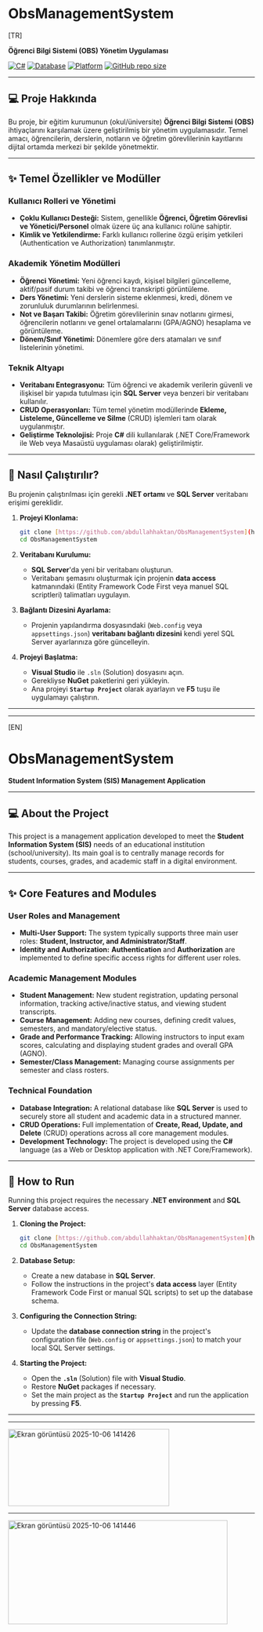# ObsManagementSystem

[TR]

**Öğrenci Bilgi Sistemi (OBS) Yönetim Uygulaması**

[![C#](https://img.shields.io/badge/Language-C%23-blue.svg)](https://docs.microsoft.com/en-us/dotnet/csharp/)
[![Database](https://img.shields.io/badge/Database-SQL_Server-CC2927.svg)](https://www.microsoft.com/en-us/sql-server)
[![Platform](https://img.shields.io/badge/Platform-Web%2FDesktop%20App-informational.svg)]()
[![GitHub repo size](https://img.shields.io/github/repo-size/abdullahhaktan/ObsManagementSystem)](https://github.com/abdullahhaktan/ObsManagementSystem)

---

## 💻 Proje Hakkında

Bu proje, bir eğitim kurumunun (okul/üniversite) **Öğrenci Bilgi Sistemi (OBS)** ihtiyaçlarını karşılamak üzere geliştirilmiş bir yönetim uygulamasıdır. Temel amacı, öğrencilerin, derslerin, notların ve öğretim görevlilerinin kayıtlarını dijital ortamda merkezi bir şekilde yönetmektir.

---

## ✨ Temel Özellikler ve Modüller

### Kullanıcı Rolleri ve Yönetimi
* **Çoklu Kullanıcı Desteği:** Sistem, genellikle **Öğrenci, Öğretim Görevlisi ve Yönetici/Personel** olmak üzere üç ana kullanıcı rolüne sahiptir.
* **Kimlik ve Yetkilendirme:** Farklı kullanıcı rollerine özgü erişim yetkileri (Authentication ve Authorization) tanımlanmıştır.

### Akademik Yönetim Modülleri
* **Öğrenci Yönetimi:** Yeni öğrenci kaydı, kişisel bilgileri güncelleme, aktif/pasif durum takibi ve öğrenci transkripti görüntüleme.
* **Ders Yönetimi:** Yeni derslerin sisteme eklenmesi, kredi, dönem ve zorunluluk durumlarının belirlenmesi.
* **Not ve Başarı Takibi:** Öğretim görevlilerinin sınav notlarını girmesi, öğrencilerin notlarını ve genel ortalamalarını (GPA/AGNO) hesaplama ve görüntüleme.
* **Dönem/Sınıf Yönetimi:** Dönemlere göre ders atamaları ve sınıf listelerinin yönetimi.

### Teknik Altyapı
* **Veritabanı Entegrasyonu:** Tüm öğrenci ve akademik verilerin güvenli ve ilişkisel bir yapıda tutulması için **SQL Server** veya benzeri bir veritabanı kullanılır.
* **CRUD Operasyonları:** Tüm temel yönetim modüllerinde **Ekleme, Listeleme, Güncelleme ve Silme** (CRUD) işlemleri tam olarak uygulanmıştır.
* **Geliştirme Teknolojisi:** Proje **C#** dili kullanılarak (.NET Core/Framework ile Web veya Masaüstü uygulaması olarak) geliştirilmiştir.

---

## 🚀 Nasıl Çalıştırılır?

Bu projenin çalıştırılması için gerekli **.NET ortamı** ve **SQL Server** veritabanı erişimi gereklidir.

1.  **Projeyi Klonlama:**
    ```bash
    git clone [https://github.com/abdullahhaktan/ObsManagementSystem](https://github.com/abdullahhaktan/ObsManagementSystem)
    cd ObsManagementSystem
    ```

2.  **Veritabanı Kurulumu:**
    * **SQL Server**'da yeni bir veritabanı oluşturun.
    * Veritabanı şemasını oluşturmak için projenin **data access** katmanındaki (Entity Framework Code First veya manuel SQL scriptleri) talimatları uygulayın.

3.  **Bağlantı Dizesini Ayarlama:**
    * Projenin yapılandırma dosyasındaki (`Web.config` veya `appsettings.json`) **veritabanı bağlantı dizesini** kendi yerel SQL Server ayarlarınıza göre güncelleyin.

4.  **Projeyi Başlatma:**
    * **Visual Studio** ile `.sln` (Solution) dosyasını açın.
    * Gerekliyse **NuGet** paketlerini geri yükleyin.
    * Ana projeyi **`Startup Project`** olarak ayarlayın ve **F5** tuşu ile uygulamayı çalıştırın.

---
---

[EN]

# ObsManagementSystem

**Student Information System (SIS) Management Application**

---

## 💻 About the Project

This project is a management application developed to meet the **Student Information System (SIS)** needs of an educational institution (school/university). Its main goal is to centrally manage records for students, courses, grades, and academic staff in a digital environment.

---

## ✨ Core Features and Modules

### User Roles and Management
* **Multi-User Support:** The system typically supports three main user roles: **Student, Instructor, and Administrator/Staff**.
* **Identity and Authorization:** **Authentication** and **Authorization** are implemented to define specific access rights for different user roles.

### Academic Management Modules
* **Student Management:** New student registration, updating personal information, tracking active/inactive status, and viewing student transcripts.
* **Course Management:** Adding new courses, defining credit values, semesters, and mandatory/elective status.
* **Grade and Performance Tracking:** Allowing instructors to input exam scores, calculating and displaying student grades and overall GPA (AGNO).
* **Semester/Class Management:** Managing course assignments per semester and class rosters.

### Technical Foundation
* **Database Integration:** A relational database like **SQL Server** is used to securely store all student and academic data in a structured manner.
* **CRUD Operations:** Full implementation of **Create, Read, Update, and Delete** (CRUD) operations across all core management modules.
* **Development Technology:** The project is developed using the **C#** language (as a Web or Desktop application with .NET Core/Framework).

---

## 🚀 How to Run

Running this project requires the necessary **.NET environment** and **SQL Server** database access.

1.  **Cloning the Project:**
    ```bash
    git clone [https://github.com/abdullahhaktan/ObsManagementSystem](https://github.com/abdullahhaktan/ObsManagementSystem)
    cd ObsManagementSystem
    ```

2.  **Database Setup:**
    * Create a new database in **SQL Server**.
    * Follow the instructions in the project's **data access** layer (Entity Framework Code First or manual SQL scripts) to set up the database schema.

3.  **Configuring the Connection String:**
    * Update the **database connection string** in the project's configuration file (`Web.config` or `appsettings.json`) to match your local SQL Server settings.

4.  **Starting the Project:**
    * Open the **`.sln`** (Solution) file with **Visual Studio**.
    * Restore **NuGet** packages if necessary.
    * Set the main project as the **`Startup Project`** and run the application by pressing **F5**.

---
---

<img width="329" height="157" alt="Ekran görüntüsü 2025-10-06 141426" src="https://github.com/user-attachments/assets/068ea1f3-45d6-45d2-a32e-0f5dc6c09583" />

---

<img width="448" height="212" alt="Ekran görüntüsü 2025-10-06 141446" src="https://github.com/user-attachments/assets/178cdc00-4902-4c60-8cdd-1408746e97ac" />



